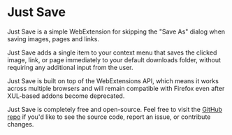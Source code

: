# Just Save

Just Save is a simple WebExtension for skipping the "Save As" dialog when saving images, pages and links.

Just Save adds a single item to your context menu that saves the clicked image, link, or page immediately to your default downloads folder, without requiring any additional input from the user.

Just Save is built on top of the WebExtensions API, which means it works across multiple browsers and will remain compatible with Firefox even after XUL-based addons become deprecated.

Just Save is completely free and open-source. Feel free to visit the [GitHub repo](https://github.com/lewisl9029/just-save-webextension) if you'd like to see the source code, report an issue, or contribute changes.